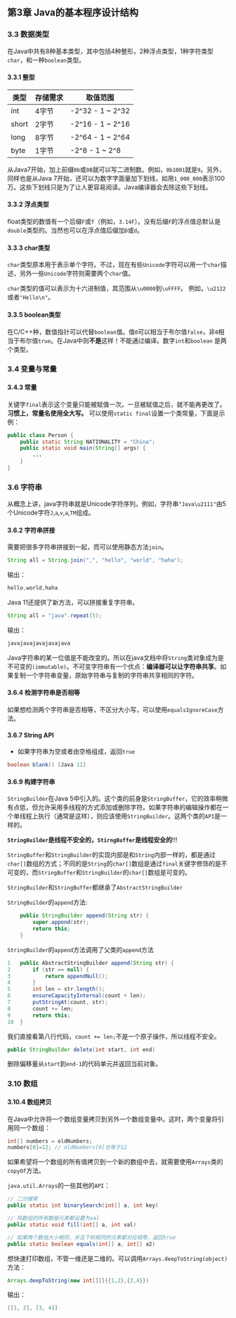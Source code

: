 ## 第3章 Java的基本程序设计结构

### 3.3 数据类型

在Java中共有8种基本类型，其中包括4种整形，2种浮点类型，1种字符类型`char`，和一种`boolean`类型。

#### 3.3.1 整型

| 类型 | 存储需求 | 取值范围 |
| ------ | ------ | ------ |
| int | 4字节 | -2^32 - 1 ~ 2^32 |
| short | 2字节 | -2^16 - 1 ~ 2^16 |
| long | 8字节 | -2^64 - 1 ~ 2^64 |
| byte | 1字节 | -2^8 - 1 ~ 2^8 |

从Java7开始，加上前缀`0b`或`0B`就可以写二进制数。例如，`0b1001`就是`9`。另外，同样也是从Java 7开始，还可以为数字字面量加下划线，如用`1_000_000`表示100万。这些下划线只是为了让人更容易阅读。Java编译器会去除这些下划线。

#### 3.3.2 浮点类型

float类型的数值有一个后缀`F`或`f`（例如，`3.14F`）。没有后缀`F`的浮点值总默认是`double`类型的。当然也可以在浮点值后缀加`D`或`d`。

#### 3.3.3 char类型

`char`类型原本用于表示单个字符。不过，现在有些`Unicode`字符可以用一个`char`描述，另外一些`Unicode`字符则需要两个`char`值。

`char`类型的值可以表示为十六进制值，其范围从`\u0000`到`\uFFFF`。
例如，`\u2122`或者`"Hello\n"`。

#### 3.3.5 boolean类型

在C/C++种，数值指针可以代替`boolean`值。值`0`可以相当于布尔值`false`，非`0`相当于布尔值`true`。在Java中则**不是**这样！不能通过编译。数字`int`和`boolean`
是两个类型。


### 3.4 变量与常量

#### 3.4.3 常量

关键字`final`表示这个变量只能被赋值一次。一旦被赋值之后，就不能再更改了。**习惯上，常量名使用全大写。** 可以使用`static final`设置一个类常量，下面是示例：
```java
public class Person {
    public static String NATIONALITY = "China";
    public static void main(String[] args) {
        ...
    }
}
```

### 3.6 字符串

从概念上讲，java字符串就是Unicode字符序列。例如，字符串`"Java\u2111"`由5个Unicode字符`J`,`a`,`v`,`a`,`TM`组成。

#### 3.6.2 字符串拼接

需要把很多字符串拼接到一起，而可以使用静态方法`join`。
```java
String all = String.join(",", "hello", "world", "haha");
```
输出：
```java
hello,world,haha
```
Java 11还提供了新方法，可以拼接重复字符串。
```java
String all = "java".repeat(5);
```
输出：
```java
javajavajavajavajava
```
Java字符串的某一位值是不能改变的。所以在java文档中将`String`类对象成为是不可变的`(immutable)`。不可变字符串有一个优点：**编译器可以让字符串共享**。如果复制一个字符串变量，原始字符串与复制的字符串共享相同的字符。

#### 3.6.4 检测字符串是否相等

如果想检测两个字符串是否相等，不区分大小写，可以使用`equalsIgnoreCase`方法。

#### 3.6.7 String API
- 如果字符串为空或者由空格组成，返回`true`
```java
boolean blank() [Java 11]
```

#### 3.6.9 构建字符串

`StringBuilder`在Java 5中引入的。这个类的前身是`StringBuffer`，它的效率稍微有点低，但允许采用多线程的方式添加或删除字符。如果字符串的编辑操作都在一个单线程上执行（通常是这样），则应该使用`StringBuilder`。这两个类的`API`是一样的。

**`StringBuilder`是线程不安全的，`StirngBuffer`是线程安全的**!!!

`StringBuffer`和`StringBuilder`的实现内部是和`String`内部一样的，都是通过`char[]`数组的方式；不同的是`String`的`char[]`数组是通过`final`关键字修饰的是不可变的，而`StringBuffer`和`StringBuilder`的`char[]`数组是可变的。

`StringBuilder`和`StringBuffer`都继承了`AbstractStringBuilder`

`StringBuilder`的`append`方法:
```java
    public StringBuilder append(String str) {
        super.append(str);
        return this;
    }
```

`StringBuilder`的`append`方法调用了父类的`append`方法
```java
1   public AbstractStringBuilder append(String str) {
2       if (str == null) {
3           return appendNull();
4       }
5       int len = str.length();
6       ensureCapacityInternal(count + len);
7       putStringAt(count, str);
8       count += len;
9       return this;
10  }
```

我们直接看第八行代码，`count += len;`不是一个原子操作，所以线程不安全。

```java
public StringBuilder delete(int start, int end)
```
删除偏移量从`start`到`end-1`的代码单元并返回当前对象。

### 3.10 数组

#### 3.10.4 数组拷贝

在Java中允许将一个数组变量拷贝到另外一个数组变量中。这时，两个变量将引用同一个数组：
```java
int[] numbers = oldNumbers;
numbers[0]=12; // oldNumbers[0]也等于12
```

如果希望将一个数组的所有值拷贝到一个新的数组中去，就需要使用`Arrays`类的`copyOf`方法。

`java.util.Arrays`的一些其他的`API`：

```java
// 二分搜索
public static int binarySearch(int[] a, int key)

// 将数组的所有数据元素都设置为val
public static void fill(int[] a, int val)

// 如果两个数组大小相同，并且下标相同的元素都对应相等，返回true
public static boolean equals(int[] a, int[] a2)
```

想快速打印数组，不管一维还是二维的。可以调用`Arrays.deepToString(object)`方法：

```java
Arrays.deepToString(new int[][]{{1,2},{3,4}})
```

输出：

```java
[[1, 2], [3, 4]]
```

